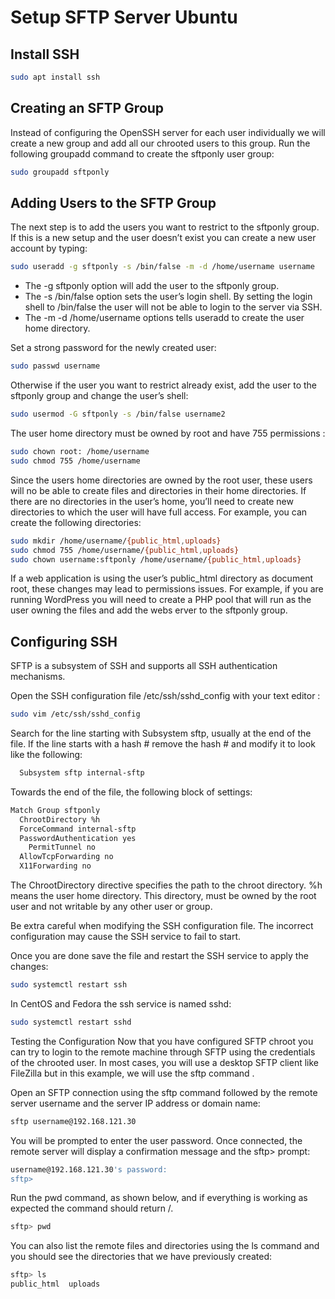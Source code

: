 Setup SFTP Server Ubuntu
==============

Install SSH
-------------
```bash
sudo apt install ssh
```

Creating an SFTP Group
-------------

Instead of configuring the OpenSSH server for each user individually we will create a new group and add all our chrooted users to this group.
Run the following groupadd command to create the sftponly user group:

```bash
sudo groupadd sftponly
```

Adding Users to the SFTP Group
--------------
The next step is to add the users you want to restrict to the sftponly group.
If this is a new setup and the user doesn’t exist you can create a new user account by typing:

```bash
sudo useradd -g sftponly -s /bin/false -m -d /home/username username
```
- The -g sftponly option will add the user to the sftponly group.
- The -s /bin/false option sets the user’s login shell. By setting the login shell to /bin/false the user will not be able to login to the server via SSH.
- The -m -d /home/username options tells useradd to create the user home directory.

Set a strong password for the newly created user:

```bash
sudo passwd username
```

Otherwise if the user you want to restrict already exist, add the user to the sftponly group and change the user’s shell:

```bash
sudo usermod -G sftponly -s /bin/false username2
```

The user home directory must be owned by root and have 755 permissions :

```bash
sudo chown root: /home/username
sudo chmod 755 /home/username
```

Since the users home directories are owned by the root user, these users will no be able to create files and directories in their home directories. If there are no directories in the user’s home, you’ll need to create new directories to which the user will have full access. For example, you can create the following directories:

```bash
sudo mkdir /home/username/{public_html,uploads}
sudo chmod 755 /home/username/{public_html,uploads}
sudo chown username:sftponly /home/username/{public_html,uploads}
```
If a web application is using the user’s public_html directory as document root, these changes may lead to permissions issues. For example, if you are running WordPress you will need to create a PHP pool that will run as the user owning the files and add the webs erver to the sftponly group.


Configuring SSH
-----------------
SFTP is a subsystem of SSH and supports all SSH authentication mechanisms.

Open the SSH configuration file /etc/ssh/sshd_config with your text editor :

```bash
sudo vim /etc/ssh/sshd_config
```
Search for the line starting with Subsystem sftp, usually at the end of the file. If the line starts with a hash # remove the hash # and modify it to look like the following:

```bash
  Subsystem sftp internal-sftp
```

Towards the end of the file, the following block of settings:

```bash
Match Group sftponly
  ChrootDirectory %h
  ForceCommand internal-sftp
  PasswordAuthentication yes
	PermitTunnel no
  AllowTcpForwarding no
  X11Forwarding no
```

The ChrootDirectory directive specifies the path to the chroot directory. %h means the user home directory. This directory, must be owned by the root user and not writable by any other user or group.

Be extra careful when modifying the SSH configuration file. The incorrect configuration may cause the SSH service to fail to start.

Once you are done save the file and restart the SSH service to apply the changes:

```bash
sudo systemctl restart ssh
```
In CentOS and Fedora the ssh service is named sshd:

```bash
sudo systemctl restart sshd
```

Testing the Configuration
Now that you have configured SFTP chroot you can try to login to the remote machine through SFTP using the credentials of the chrooted user. In most cases, you will use a desktop SFTP client like FileZilla but in this example, we will use the sftp command .

Open an SFTP connection using the sftp command followed by the remote server username and the server IP address or domain name:

```bash
sftp username@192.168.121.30
```
You will be prompted to enter the user password. Once connected, the remote server will display a confirmation message and the sftp> prompt:


```bash
username@192.168.121.30's password:
sftp>
```
Run the pwd command, as shown below, and if everything is working as expected the command should return /.

```bash
sftp> pwd
```
You can also list the remote files and directories using the ls command and you should see the directories that we have previously created:

```bash
sftp> ls
public_html  uploads  
```
